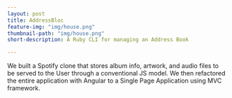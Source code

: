 ```yaml
---
layout: post
title: AddressBloc
feature-img: "img/house.png"
thumbnail-path: "img/house.png"
short-description: A Ruby CLI for managing an Address Book

---
```

We built a Spotify clone that stores album info, artwork, and audio files to be served to the User through a conventional JS model. We then refactored the entire application with Angular to a Single Page Application using MVC framework.
